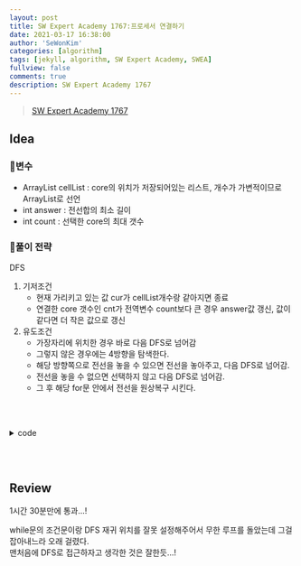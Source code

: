 ```yaml
---
layout: post
title: SW Expert Academy 1767:프로세서 연결하기
date: 2021-03-17 16:38:00
author: 'SeWonKim'
categories: [algorithm]
tags: [jekyll, algorithm, SW Expert Academy, SWEA]
fullview: false
comments: true
description: SW Expert Academy 1767
---
```


> [SW Expert Academy 1767](https://swexpertacademy.com/main/code/problem/problemDetail.do?contestProbId=AV4suNtaXFEDFAUf&categoryId=AV4suNtaXFEDFAUf&categoryType=CODE&problemTitle=%ED%94%84%EB%A1%9C%EC%84%B8%EC%84%9C&orderBy=FIRST_REG_DATETIME&selectCodeLang=ALL&select-1=&pageSize=10&pageIndex=1)

## Idea

### 🥚변수

- ArrayList<Point> cellList : core의 위치가 저장되어있는 리스트, 개수가 가변적이므로 ArrayList로 선언
- int answer : 전선합의 최소 길이
- int count : 선택한 core의 최대 갯수
  
### 🍳풀이 전략

DFS

1. 기저조건
   - 현재 가리키고 있는 값 cur가 cellList개수랑 같아지면 종료
   - 연결한 core 갯수인 cnt가 전역변수 count보다 큰 경우 answer값 갱신, 값이 같다면 더 작은 값으로 갱신
2. 유도조건
   - 가장자리에 위치한 경우 바로 다음 DFS로 넘어감
   - 그렇지 않은 경우에는 4방향을 탐색한다.
   - 해당 방향쪽으로 전선을 놓을 수 있으면 전선을 놓아주고, 다음 DFS로 넘어감.
   - 전선을 놓을 수 없으면 선택하지 않고 다음 DFS로 넘어감.
   - 그 후 해당 for문 안에서 전선을 원상복구 시킨다. 
  
&nbsp;  
&nbsp;

<details>
<summary>code</summary>
<div markdown="1">

```java

import java.awt.Point;
import java.io.BufferedReader;
import java.io.InputStreamReader;
import java.util.ArrayList;
import java.util.StringTokenizer;

public class Solution {
	
	private static int N, count, answer;
	private static int[][] dir = { {-1, 0}, {1, 0}, {0, -1}, {0, 1} };
	
	public static void main(String[] args) throws Exception {
		BufferedReader br = new BufferedReader(new InputStreamReader(System.in));
		StringTokenizer st = null;
		
		int T = Integer.parseInt(br.readLine());
		for (int test_case = 1; test_case <= T; test_case++)
		{
			count = 0;	// 연결된 코어 갯수
			answer = 0;	// 전선 길이
			N = Integer.parseInt(br.readLine());
			int[][] cell = new int[N][N];
			ArrayList<Point> cellList = new ArrayList<Point>();	
			
			for(int r=0; r<N; r++) {
				st = new StringTokenizer(br.readLine(), " ");
				for(int c=0; c<N; c++) {
					cell[r][c] = Integer.parseInt(st.nextToken());
					if(cell[r][c] == 1)	{
						cellList.add(new Point(r, c));
					}
				}
			}
			
			DFS(cellList, 0, 0, new int[cellList.size()], new boolean[N][N]);
			
			System.out.println("#" + test_case + " " + answer);
		}
	}

	private static void DFS(ArrayList<Point> cellList, int cur, int cnt, int[] line, boolean[][] map) {
		// 기저조건
		if(cur == cellList.size()) {
			
			if(cnt > count) {	// 최대한 많은 코어를 연결해야 함 
				int sum = 0;
				for(int i=0; i<line.length; i++) {
					sum += line[i];
				}
				answer = sum;
				count = cnt;
			}
			else if(cnt == count) {
				int sum = 0;
				for(int i=0; i<line.length; i++) {
					sum += line[i];
				}
				answer = Math.min(answer, sum);
			}
			return;
		}
		
		// 유도조건
		Point now = cellList.get(cur);
		map[now.x][now.y] = true;
		
		if(now.x == 0 || now.y == 0 || now.x == N-1 || now.y == N-1) {	// 가장자리에 있다면 바로 연결
			line[cur] = 0;
			DFS(cellList, cur+1, cnt+1, line, map);
			return;
		}
		
		for(int k=0; k<4; k++) { // 가장자리에 있지 않다면 4방 탐색
			int len = canConnect(now.x, now.y, k, map);
			
			if(len != -1) {
				Connect(now.x, now.y, k, map, true);	// map에 true 표시
				line[cur] = len;
				DFS(cellList, cur+1, cnt+1, line, map);	// 다음 탐색으로 넘어감
				Connect(now.x, now.y, k, map, false);	// map 원상 복구
			}
			else {
				line[cur] = 0;
				DFS(cellList, cur+1, cnt, line, map);
			}
		}
	}

	private static void Connect(int r, int c, int k, boolean[][] map, boolean data) {
		int nr = r;
		int nc = c;
		
		while(true) {
			nr += dir[k][0];
			nc += dir[k][1];
			
			if(nr < 0 || nr >= N || nc < 0 || nc >= N) {
				break;
			}
			
			map[nr][nc] = data;
		}
	}

	// r, c 기준으로 k 방향으로 쭈욱 연결할 수 있다면 길이를 반환하고, 아니면 -1 반환
	private static int canConnect(int r, int c, int k, boolean[][] map) {
		
		int nr = r;
		int nc = c;
		int sum = 0;
		
		while(true) {
			nr += dir[k][0];
			nc += dir[k][1];
			
			if(nr < 0 || nr >= N || nc < 0 || nc >= N) {
				break;
			}
			
			if(map[nr][nc]) {
				return -1;
			}
			
			sum++;
		}
		return sum;
	}
}

```

</div>
</details>

&nbsp;  
&nbsp;

## Review

1시간 30분만에 통과...!

while문의 조건문이랑 DFS 재귀 위치를 잘못 설정해주어서 무한 루프를 돌았는데 그걸 잡아내느라 오래 걸렸다.      
맨처음에 DFS로 접근하자고 생각한 것은 잘한듯...!

&nbsp;  
&nbsp;
